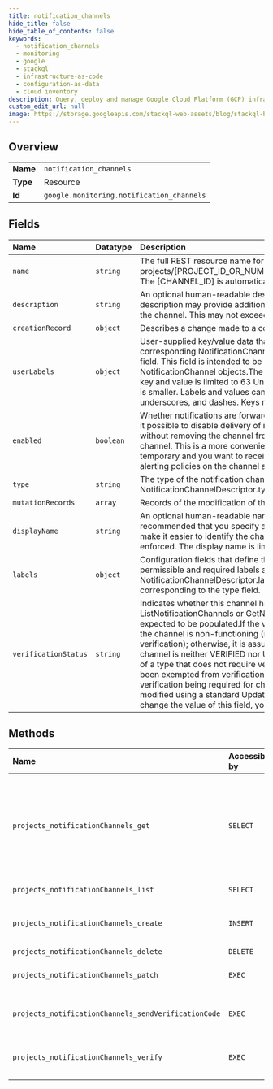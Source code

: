 ```yaml
---
title: notification_channels
hide_title: false
hide_table_of_contents: false
keywords:
  - notification_channels
  - monitoring
  - google    
  - stackql
  - infrastructure-as-code
  - configuration-as-data
  - cloud inventory
description: Query, deploy and manage Google Cloud Platform (GCP) infrastructure and resources using SQL
custom_edit_url: null
image: https://storage.googleapis.com/stackql-web-assets/blog/stackql-blog-post-featured-image.png
---
```

  
    

## Overview
<table><tbody>
<tr><td><b>Name</b></td><td><code>notification_channels</code></td></tr>
<tr><td><b>Type</b></td><td>Resource</td></tr>
<tr><td><b>Id</b></td><td><code>google.monitoring.notification_channels</code></td></tr>
</tbody></table>

## Fields
| Name | Datatype | Description |
|:-----|:---------|:------------|
| `name` | `string` | The full REST resource name for this channel. The format is: projects/[PROJECT_ID_OR_NUMBER]/notificationChannels/[CHANNEL_ID] The [CHANNEL_ID] is automatically assigned by the server on creation. |
| `description` | `string` | An optional human-readable description of this notification channel. This description may provide additional details, beyond the display name, for the channel. This may not exceed 1024 Unicode characters. |
| `creationRecord` | `object` | Describes a change made to a configuration. |
| `userLabels` | `object` | User-supplied key/value data that does not need to conform to the corresponding NotificationChannelDescriptor's schema, unlike the labels field. This field is intended to be used for organizing and identifying the NotificationChannel objects.The field can contain up to 64 entries. Each key and value is limited to 63 Unicode characters or 128 bytes, whichever is smaller. Labels and values can contain only lowercase letters, numerals, underscores, and dashes. Keys must begin with a letter. |
| `enabled` | `boolean` | Whether notifications are forwarded to the described channel. This makes it possible to disable delivery of notifications to a particular channel without removing the channel from all alerting policies that reference the channel. This is a more convenient approach when the change is temporary and you want to receive notifications from the same set of alerting policies on the channel at some point in the future. |
| `type` | `string` | The type of the notification channel. This field matches the value of the NotificationChannelDescriptor.type field. |
| `mutationRecords` | `array` | Records of the modification of this channel. |
| `displayName` | `string` | An optional human-readable name for this notification channel. It is recommended that you specify a non-empty and unique name in order to make it easier to identify the channels in your project, though this is not enforced. The display name is limited to 512 Unicode characters. |
| `labels` | `object` | Configuration fields that define the channel and its behavior. The permissible and required labels are specified in the NotificationChannelDescriptor.labels of the NotificationChannelDescriptor corresponding to the type field. |
| `verificationStatus` | `string` | Indicates whether this channel has been verified or not. On a ListNotificationChannels or GetNotificationChannel operation, this field is expected to be populated.If the value is UNVERIFIED, then it indicates that the channel is non-functioning (it both requires verification and lacks verification); otherwise, it is assumed that the channel works.If the channel is neither VERIFIED nor UNVERIFIED, it implies that the channel is of a type that does not require verification or that this specific channel has been exempted from verification because it was created prior to verification being required for channels of this type.This field cannot be modified using a standard UpdateNotificationChannel operation. To change the value of this field, you must call VerifyNotificationChannel. |
## Methods
| Name | Accessible by | Required Params | Description |
|:-----|:--------------|:----------------|:------------|
| `projects_notificationChannels_get` | `SELECT` | `notificationChannelsId, projectsId` | Gets a single notification channel. The channel includes the relevant configuration details with which the channel was created. However, the response may truncate or omit passwords, API keys, or other private key matter and thus the response may not be 100% identical to the information that was supplied in the call to the create method. |
| `projects_notificationChannels_list` | `SELECT` | `projectsId` | Lists the notification channels that have been created for the project. |
| `projects_notificationChannels_create` | `INSERT` | `projectsId` | Creates a new notification channel, representing a single notification endpoint such as an email address, SMS number, or PagerDuty service. |
| `projects_notificationChannels_delete` | `DELETE` | `notificationChannelsId, projectsId` | Deletes a notification channel. |
| `projects_notificationChannels_patch` | `EXEC` | `notificationChannelsId, projectsId` | Updates a notification channel. Fields not specified in the field mask remain unchanged. |
| `projects_notificationChannels_sendVerificationCode` | `EXEC` | `notificationChannelsId:sendVerificationCode, projectsId` | Causes a verification code to be delivered to the channel. The code can then be supplied in VerifyNotificationChannel to verify the channel. |
| `projects_notificationChannels_verify` | `EXEC` | `notificationChannelsId:verify, projectsId` | Verifies a NotificationChannel by proving receipt of the code delivered to the channel as a result of calling SendNotificationChannelVerificationCode. |
